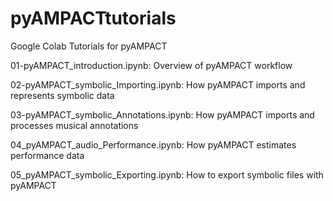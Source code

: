 # pyAMPACTtutorials
Google Colab Tutorials for pyAMPACT

01-pyAMPACT_introduction.ipynb: Overview of pyAMPACT workflow

02-pyAMPACT_symbolic_Importing.ipynb: How pyAMPACT imports and represents symbolic data

03-pyAMPACT_symbolic_Annotations.ipynb: How pyAMPACT imports and processes musical annotations

04_pyAMPACT_audio_Performance.ipynb: How pyAMPACT estimates performance data

05_pyAMPACT_symbolic_Exporting.ipynb: How to export symbolic files with pyAMPACT